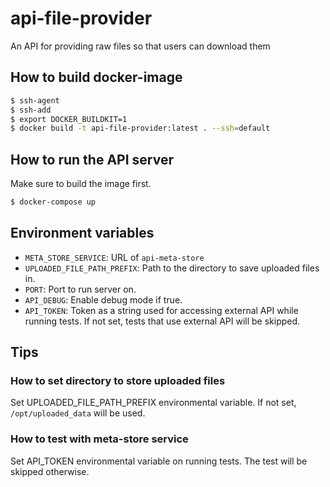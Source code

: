 # api-file-provider

An API for providing raw files so that users can download them

## How to build docker-image

```bash
$ ssh-agent
$ ssh-add
$ export DOCKER_BUILDKIT=1
$ docker build -t api-file-provider:latest . --ssh=default

```

## How to run the API server

Make sure to build the image first.

```bash
$ docker-compose up

```

## Environment variables

- `META_STORE_SERVICE`: URL of `api-meta-store`
- `UPLOADED_FILE_PATH_PREFIX`: Path to the directory to save uploaded files in.
- `PORT`: Port to run server on.
- `API_DEBUG`: Enable debug mode if true.
- `API_TOKEN`: Token as a string used for accessing external API while running tests. If not set, tests that use external API will be skipped.


## Tips

### How to set directory to store uploaded files

Set UPLOADED_FILE_PATH_PREFIX environmental variable. If not set, `/opt/uploaded_data` will be used.

### How to test with meta-store service

Set API_TOKEN environmental variable on running tests. The test will be skipped otherwise.
